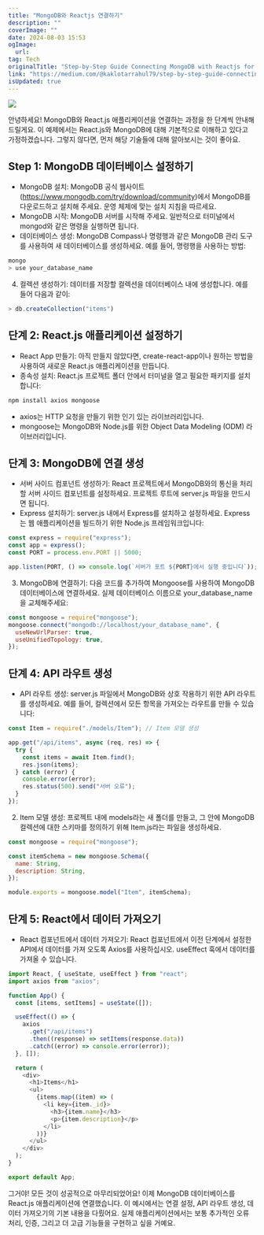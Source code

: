 ```yaml
---
title: "MongoDB와 Reactjs 연결하기"
description: ""
coverImage: ""
date: 2024-08-03 15:53
ogImage: 
  url: 
tag: Tech
originalTitle: "Step-by-Step Guide Connecting MongoDB with Reactjs for Seamless Full Stack Development"
link: "https://medium.com/@kaklotarrahul79/step-by-step-guide-connecting-mongodb-with-react-js-for-seamless-full-stack-development-db51c34da282"
isUpdated: true
---
```






<img src="/assets/img/Step-by-StepGuideConnectingMongoDBwithReactjsforSeamlessFullStackDevelopment_0.png" />

안녕하세요! MongoDB와 React.js 애플리케이션을 연결하는 과정을 한 단계씩 안내해 드릴게요. 이 예제에서는 React.js와 MongoDB에 대해 기본적으로 이해하고 있다고 가정하겠습니다. 그렇지 않다면, 먼저 해당 기술들에 대해 알아보시는 것이 좋아요.

## Step 1: MongoDB 데이터베이스 설정하기

- MongoDB 설치: MongoDB 공식 웹사이트(https://www.mongodb.com/try/download/community)에서 MongoDB를 다운로드하고 설치해 주세요. 운영 체제에 맞는 설치 지침을 따르세요.
- MongoDB 시작: MongoDB 서버를 시작해 주세요. 일반적으로 터미널에서 mongod와 같은 명령을 실행하면 됩니다.
- 데이터베이스 생성: MongoDB Compass나 명령행과 같은 MongoDB 관리 도구를 사용하여 새 데이터베이스를 생성하세요. 예를 들어, 명령행을 사용하는 방법:

<div class="content-ad"></div>

```js
mongo
> use your_database_name
```

4. 컬렉션 생성하기: 데이터를 저장할 컬렉션을 데이터베이스 내에 생성합니다. 예를 들어 다음과 같이:

```js
> db.createCollection("items")
```

## 단계 2: React.js 애플리케이션 설정하기

<div class="content-ad"></div>

- React App 만들기: 아직 만들지 않았다면, create-react-app이나 원하는 방법을 사용하여 새로운 React.js 애플리케이션을 만듭니다.
- 종속성 설치: React.js 프로젝트 폴더 안에서 터미널을 열고 필요한 패키지를 설치합니다:

```js
npm install axios mongoose
```

- axios는 HTTP 요청을 만들기 위한 인기 있는 라이브러리입니다.
- mongoose는 MongoDB와 Node.js를 위한 Object Data Modeling (ODM) 라이브러리입니다.

## 단계 3: MongoDB에 연결 생성

<div class="content-ad"></div>

- 서버 사이드 컴포넌트 생성하기: React 프로젝트에서 MongoDB와의 통신을 처리할 서버 사이드 컴포넌트를 설정하세요. 프로젝트 루트에 server.js 파일을 만드시면 됩니다.
- Express 설치하기: server.js 내에서 Express를 설치하고 설정하세요. Express는 웹 애플리케이션을 빌드하기 위한 Node.js 프레임워크입니다:

```js
const express = require("express");
const app = express();
const PORT = process.env.PORT || 5000;

app.listen(PORT, () => console.log(`서버가 포트 ${PORT}에서 실행 중입니다`));
```

3. MongoDB에 연결하기: 다음 코드를 추가하여 Mongoose를 사용하여 MongoDB 데이터베이스에 연결하세요. 실제 데이터베이스 이름으로 your_database_name을 교체해주세요:

```js
const mongoose = require("mongoose");
mongoose.connect("mongodb://localhost/your_database_name", {
  useNewUrlParser: true,
  useUnifiedTopology: true,
});
```

<div class="content-ad"></div>

## 단계 4: API 라우트 생성

- API 라우트 생성: server.js 파일에서 MongoDB와 상호 작용하기 위한 API 라우트를 생성하세요. 예를 들어, 컬렉션에서 모든 항목을 가져오는 라우트를 만들 수 있습니다:

```js
const Item = require("./models/Item"); // Item 모델 생성

app.get("/api/items", async (req, res) => {
  try {
    const items = await Item.find();
    res.json(items);
  } catch (error) {
    console.error(error);
    res.status(500).send("서버 오류");
  }
});
```

2. Item 모델 생성: 프로젝트 내에 models라는 새 폴더를 만들고, 그 안에 MongoDB 컬렉션에 대한 스키마를 정의하기 위해 Item.js라는 파일을 생성하세요.

<div class="content-ad"></div>

```js
const mongoose = require("mongoose");

const itemSchema = new mongoose.Schema({
  name: String,
  description: String,
});

module.exports = mongoose.model("Item", itemSchema);
```

## 단계 5: React에서 데이터 가져오기

- React 컴포넌트에서 데이터 가져오기: React 컴포넌트에서 이전 단계에서 설정한 API에서 데이터를 가져 오도록 Axios를 사용하십시오. useEffect 훅에서 데이터를 가져올 수 있습니다.

```js
import React, { useState, useEffect } from "react";
import axios from "axios";

function App() {
  const [items, setItems] = useState([]);

  useEffect(() => {
    axios
      .get("/api/items")
      .then((response) => setItems(response.data))
      .catch((error) => console.error(error));
  }, []);

  return (
    <div>
      <h1>Items</h1>
      <ul>
        {items.map((item) => (
          <li key={item._id}>
            <h3>{item.name}</h3>
            <p>{item.description}</p>
          </li>
        ))}
      </ul>
    </div>
  );
}

export default App;
```

<div class="content-ad"></div>

그거야! 모든 것이 성공적으로 마무리되었어요! 이제 MongoDB 데이터베이스를 React.js 애플리케이션에 연결했습니다. 이 예시에서는 연결 설정, API 라우트 생성, 데이터 가져오기의 기본 내용을 다뤘어요. 실제 애플리케이션에서는 보통 추가적인 오류 처리, 인증, 그리고 더 고급 기능들을 구현하고 싶을 거예요.
